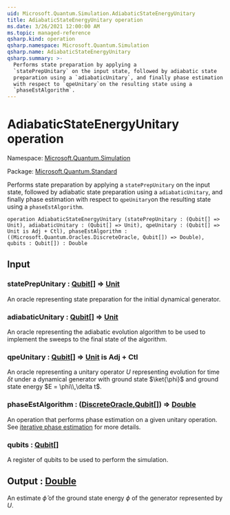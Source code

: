 ```yaml
---
uid: Microsoft.Quantum.Simulation.AdiabaticStateEnergyUnitary
title: AdiabaticStateEnergyUnitary operation
ms.date: 3/26/2021 12:00:00 AM
ms.topic: managed-reference
qsharp.kind: operation
qsharp.namespace: Microsoft.Quantum.Simulation
qsharp.name: AdiabaticStateEnergyUnitary
qsharp.summary: >-
  Performs state preparation by applying a
  `statePrepUnitary` on the input state, followed by adiabatic state
  preparation using a `adiabaticUnitary`, and finally phase estimation
  with respect to `qpeUnitary`on the resulting state using a
  `phaseEstAlgorithm`.
---
```


# AdiabaticStateEnergyUnitary operation

Namespace: [Microsoft.Quantum.Simulation](xref:Microsoft.Quantum.Simulation)

Package: [Microsoft.Quantum.Standard](https://nuget.org/packages/Microsoft.Quantum.Standard)


Performs state preparation by applying a`statePrepUnitary` on the input state, followed by adiabatic statepreparation using a `adiabaticUnitary`, and finally phase estimationwith respect to `qpeUnitary`on the resulting state using a`phaseEstAlgorithm`.

```qsharp
operation AdiabaticStateEnergyUnitary (statePrepUnitary : (Qubit[] => Unit), adiabaticUnitary : (Qubit[] => Unit), qpeUnitary : (Qubit[] => Unit is Adj + Ctl), phaseEstAlgorithm : ((Microsoft.Quantum.Oracles.DiscreteOracle, Qubit[]) => Double), qubits : Qubit[]) : Double
```


## Input

### statePrepUnitary : [Qubit](xref:microsoft.quantum.lang-ref.qubit)[] => [Unit](xref:microsoft.quantum.lang-ref.unit) 

An oracle representing state preparation for the initial dynamicalgenerator.


### adiabaticUnitary : [Qubit](xref:microsoft.quantum.lang-ref.qubit)[] => [Unit](xref:microsoft.quantum.lang-ref.unit) 

An oracle representing the adiabatic evolution algorithm to be usedto implement the sweeps to the final state of the algorithm.


### qpeUnitary : [Qubit](xref:microsoft.quantum.lang-ref.qubit)[] => [Unit](xref:microsoft.quantum.lang-ref.unit)  is Adj + Ctl

An oracle representing a unitary operator $U$ representing evolutionfor time $\delta t$ under a dynamical generator with ground state$\ket{\phi}$ and ground state energy $E = \phi\\,\delta t$.


### phaseEstAlgorithm : ([DiscreteOracle](xref:Microsoft.Quantum.Oracles.DiscreteOracle),[Qubit](xref:microsoft.quantum.lang-ref.qubit)[]) => [Double](xref:microsoft.quantum.lang-ref.double) 

An operation that performs phase estimation on a given unitary operation.See [iterative phase estimation](/quantum/libraries/characterization#iterative-phase-estimation)for more details.


### qubits : [Qubit](xref:microsoft.quantum.lang-ref.qubit)[]

A register of qubits to be used to perform the simulation.



## Output : [Double](xref:microsoft.quantum.lang-ref.double)

An estimate $\hat{\phi}$ of the ground state energy $\phi$of the generator represented by $U$.